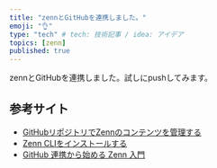 ```yaml
---
title: "zennとGitHubを連携しました。"
emoji: "👌"
type: "tech" # tech: 技術記事 / idea: アイデア
topics: [zenn]
published: true
---
```


zennとGitHubを連携しました。試しにpushしてみます。

## 参考サイト
- [GitHubリポジトリでZennのコンテンツを管理する](https://zenn.dev/zenn/articles/connect-to-github)
- [Zenn CLIをインストールする](https://zenn.dev/zenn/articles/install-zenn-cli)
- [GitHub 連携から始める Zenn 入門](https://zenn.dev/normalsalt/articles/github-zenn-introduction)